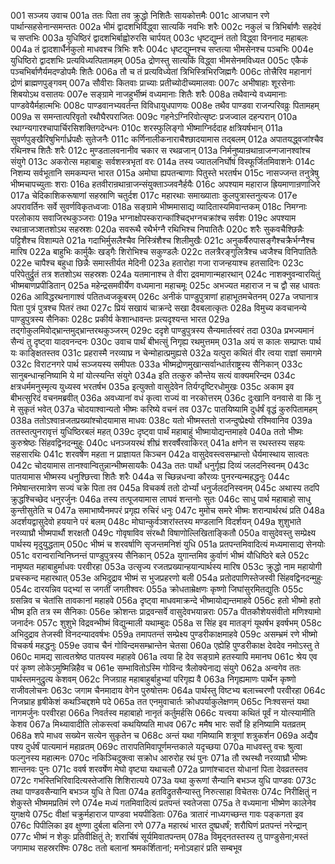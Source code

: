 001  सञ्जय उवाच
001a ततः पिता तव क्रुद्धो निशितैः सायकोत्तमैः
001c आजघान रणे पार्थान्सहसेनान्समन्ततः
002a भीमं द्वादशभिर्विद्ध्वा सात्यकिं नवभिः शरैः
002c नकुलं च त्रिभिर्बाणैः सहदेवं च सप्तभिः
003a युधिष्ठिरं द्वादशभिर्बाह्वोरुरसि चार्पयत्
003c धृष्टद्युम्नं ततो विद्ध्वा विननाद महाबलः
004a तं द्वादशार्धैर्नकुलो माधवश्च त्रिभिः शरैः
004c धृष्टद्युम्नश्च सप्तत्या भीमसेनश्च पञ्चभिः
004e युधिष्ठिरो द्वादशभिः प्रत्यविध्यत्पितामहम्
005a द्रोणस्तु सात्यकिं विद्ध्वा भीमसेनमविध्यत
005c एकैकं पञ्चभिर्बाणैर्यमदण्डोपमैः शितैः
006a तौ च तं प्रत्यविध्येतां त्रिभिस्त्रिभिरजिह्मगैः
006c तोत्त्रैरिव महानागं द्रोणं ब्राह्मणपुङ्गवम्
007a सौवीराः कितवाः प्राच्याः प्रतीच्योदीच्यमालवाः
007c अभीषाहाः शूरसेनाः शिबयोऽथ वसातयः
007e सङ्ग्रामे नाजहुर्भीष्मं वध्यमानाः शितैः शरैः
008a तथैवान्ये वध्यमानाः पाण्डवेयैर्महात्मभिः
008c पाण्डवानभ्यवर्तन्त विविधायुधपाणयः
008e तथैव पाण्डवा राजन्परिवव्रुः पितामहम्
009a स समन्तात्परिवृतो रथौघैरपराजितः
009c गहनेऽग्निरिवोत्सृष्टः प्रजज्वाल दहन्परान्
010a रथाग्न्यगारश्चापार्चिरसिशक्तिगदेन्धनः
010c शरस्फुलिङ्गो भीष्माग्निर्ददाह क्षत्रियर्षभान्
011a सुवर्णपुङ्खैरिषुभिर्गार्ध्रपक्षैः सुतेजनैः
011c कर्णिनालीकनाराचैश्छादयामास तद्बलम्
012a अपातयद्ध्वजांश्चैव रथिनश्च शितैः शरैः
012c मुण्डतालवनानीव चकार स रथव्रजान्
013a निर्मनुष्यान्रथान्राजन्गजानश्वांश्च संयुगे
013c अकरोत्स महाबाहुः सर्वशस्त्रभृतां वरः
014a तस्य ज्यातलनिर्घोषं विस्फूर्जितमिवाशनेः
014c निशम्य सर्वभूतानि समकम्पन्त भारत
015a अमोघा ह्यपतन्बाणाः पितुस्ते भरतर्षभ
015c नासज्जन्त तनुत्रेषु भीष्मचापच्युताः शराः
016a हतवीरान्रथान्राजन्संयुक्ताञ्जवनैर्हयैः
016c अपश्याम महाराज ह्रियमाणान्रणाजिरे
017a चेदिकाशिकरूषाणां सहस्राणि चतुर्दश
017c महारथाः समाख्याताः कुलपुत्रास्तनुत्यजः
017e अपरावर्तिनः सर्वे सुवर्णविकृतध्वजाः
018a सङ्ग्रामे भीष्ममासाद्य व्यादितास्यमिवान्तकम्
018c निमग्नाः परलोकाय सवाजिरथकुञ्जराः
019a भग्नाक्षोपस्करान्कांश्चिद्भग्नचक्रांश्च सर्वशः
019c अपश्याम रथान्राजञ्शतशोऽथ सहस्रशः
020a सवरूथै रथैर्भग्नै रथिभिश्च निपातितैः
020c शरैः सुकवचैश्छिन्नैः पट्टिशैश्च विशाम्पते
021a गदाभिर्मुसलैश्चैव निस्त्रिंशैश्च शिलीमुखैः
021c अनुकर्षैरुपासङ्गैश्चक्रैर्भग्नैश्च मारिष
022a बाहुभिः कार्मुकैः खड्गैः शिरोभिश्च सकुण्डलैः
022c तलत्रैरङ्गुलित्रैश्च ध्वजैश्च विनिपातितैः
022e चापैश्च बहुधा छिन्नैः समास्तीर्यत मेदिनी
023a हतारोहा गजा राजन्हयाश्च हतसादिनः
023c परिपेतुर्द्रुतं तत्र शतशोऽथ सहस्रशः
024a यतमानाश्च ते वीरा द्रवमाणान्महारथान्
024c नाशक्नुवन्वारयितुं भीष्मबाणप्रपीडितान्
025a महेन्द्रसमवीर्येण वध्यमाना महाचमूः
025c अभज्यत महाराज न च द्वौ सह धावतः
026a आविद्धरथनागाश्वं पतितध्वजकूबरम्
026c अनीकं पाण्डुपुत्राणां हाहाभूतमचेतनम्
027a जघानात्र पिता पुत्रं पुत्रश्च पितरं तथा
027c प्रियं सखायं चाक्रन्दे सखा दैवबलात्कृतः
028a विमुच्य कवचानन्ये पाण्डुपुत्रस्य सैनिकाः
028c प्रकीर्य केशान्धावन्तः प्रत्यदृश्यन्त भारत
029a तद्गोकुलमिवोद्भ्रान्तमुद्भ्रान्तरथकुञ्जरम्
029c ददृशे पाण्डुपुत्रस्य सैन्यमार्तस्वरं तदा
030a प्रभज्यमानं सैन्यं तु दृष्ट्वा यादवनन्दनः
030c उवाच पार्थं बीभत्सुं निगृह्य रथमुत्तमम्
031a अयं स कालः सम्प्राप्तः पार्थ यः काङ्क्षितस्तव
031c प्रहरास्मै नरव्याघ्र न चेन्मोहात्प्रमुह्यसे
032a यत्पुरा कथितं वीर त्वया राज्ञां समागमे
032c विराटनगरे पार्थ सञ्जयस्य समीपतः
033a भीष्मद्रोणमुखान्सर्वान्धार्तराष्ट्रस्य सैनिकान्
033c सानुबन्धान्हनिष्यामि ये मां योत्स्यन्ति संयुगे
034a इति तत्कुरु कौन्तेय सत्यं वाक्यमरिन्दम
034c क्षत्रधर्ममनुस्मृत्य युध्यस्व भरतर्षभ
035a इत्युक्तो वासुदेवेन तिर्यग्दृष्टिरधोमुखः
035c अकाम इव बीभत्सुरिदं वचनमब्रवीत्
036a अवध्यानां वधं कृत्वा राज्यं वा नरकोत्तरम्
036c दुःखानि वनवासे वा किं नु मे सुकृतं भवेत्
037a चोदयाश्वान्यतो भीष्मः करिष्ये वचनं तव
037c पातयिष्यामि दुर्धर्षं वृद्धं कुरुपितामहम्
038a ततोऽश्वान्रजतप्रख्यांश्चोदयामास माधवः
038c यतो भीष्मस्ततो राजन्दुष्प्रेक्ष्यो रश्मिवानिव
039a ततस्तत्पुनरावृत्तं युधिष्ठिरबलं महत्
039c दृष्ट्वा पार्थं महाबाहुं भीष्मायोद्यन्तमाहवे
040a ततो भीष्मः कुरुश्रेष्ठः सिंहवद्विनदन्मुहुः
040c धनञ्जयरथं शीघ्रं शरवर्षैरवाकिरत्
041a क्षणेन स रथस्तस्य सहयः सहसारथिः
041c शरवर्षेण महता न प्राज्ञायत किञ्चन
042a वासुदेवस्त्वसम्भ्रान्तो धैर्यमास्थाय सात्वतः
042c चोदयामास तानश्वान्वितुन्नान्भीष्मसायकैः
043a ततः पार्थो धनुर्गृह्य दिव्यं जलदनिस्वनम्
043c पातयामास भीष्मस्य धनुश्छित्त्वा शितैः शरैः
044a स च्छिन्नधन्वा कौरव्यः पुनरन्यन्महद्धनुः
044c निमेषान्तरमात्रेण सज्यं चक्रे पिता तव
045a विचकर्ष ततो दोर्भ्यां धनुर्जलदनिस्वनम्
045c अथास्य तदपि क्रुद्धश्चिच्छेद धनुरर्जुनः
046a तस्य तत्पूजयामास लाघवं शन्तनोः सुतः
046c साधु पार्थ महाबाहो साधु कुन्तीसुतेति च
047a समाभाष्यैनमपरं प्रगृह्य रुचिरं धनुः
047c मुमोच समरे भीष्मः शरान्पार्थरथं प्रति
048a अदर्शयद्वासुदेवो हययाने परं बलम्
048c मोघान्कुर्वञ्शरांस्तस्य मण्डलानि विदर्शयन्
049a शुशुभाते नरव्याघ्रौ भीष्मपार्थौ शरक्षतौ
049c गोवृषाविव संरब्धौ विषाणोल्लिखिताङ्कितौ
050a वासुदेवस्तु सम्प्रेक्ष्य पार्थस्य मृदुयुद्धताम्
050c भीष्मं च शरवर्षाणि सृजन्तमनिशं युधि
051a प्रतपन्तमिवादित्यं मध्यमासाद्य सेनयोः
051c वरान्वरान्विनिघ्नन्तं पाण्डुपुत्रस्य सैनिकान्
052a युगान्तमिव कुर्वाणं भीष्मं यौधिष्ठिरे बले
052c नामृष्यत महाबाहुर्माधवः परवीरहा
053a उत्सृज्य रजतप्रख्यान्हयान्पार्थस्य मारिष
053c क्रुद्धो नाम महायोगी प्रचस्कन्द महारथात्
053e अभिदुद्राव भीष्मं स भुजप्रहरणो बली
054a प्रतोदपाणिस्तेजस्वी सिंहवद्विनदन्मुहुः
054c दारयन्निव पद्भ्यां स जगतीं जगतीश्वरः
055a क्रोधताम्रेक्षणः कृष्णो जिघांसुरमितद्युतिः
055c ग्रसन्निव च चेतांसि तावकानां महाहवे
056a दृष्ट्वा माधवमाक्रन्दे भीष्मायोद्यन्तमाहवे
056c हतो भीष्मो हतो भीष्म इति तत्र स्म सैनिकाः
056e क्रोशन्तः प्राद्रवन्सर्वे वासुदेवभयान्नराः
057a पीतकौशेयसंवीतो मणिश्यामो जनार्दनः
057c शुशुभे विद्रवन्भीष्मं विद्युन्माली यथाम्बुदः
058a स सिंह इव मातङ्गं यूथर्षभ इवर्षभम्
058c अभिदुद्राव तेजस्वी विनदन्यादवर्षभः
059a तमापतन्तं सम्प्रेक्ष्य पुण्डरीकाक्षमाहवे
059c असम्भ्रमं रणे भीष्मो विचकर्ष महद्धनुः
059e उवाच चैनं गोविन्दमसम्भ्रान्तेन चेतसा
060a एह्येहि पुण्डरीकाक्ष देवदेव नमोऽस्तु ते
060c मामद्य सात्वतश्रेष्ठ पातयस्व महाहवे
061a त्वया हि देव सङ्ग्रामे हतस्यापि ममानघ
061c श्रेय एव परं कृष्ण लोकेऽमुष्मिन्निहैव च
061e सम्भावितोऽस्मि गोविन्द त्रैलोक्येनाद्य संयुगे
062a अन्वगेव ततः पार्थस्तमनुद्रुत्य केशवम्
062c निजग्राह महाबाहुर्बाहुभ्यां परिगृह्य वै
063a निगृह्यमाणः पार्थेन कृष्णो राजीवलोचनः
063c जगाम चैनमादाय वेगेन पुरुषोत्तमः
064a पार्थस्तु विष्टभ्य बलाच्चरणौ परवीरहा
064c निजघ्राह हृषीकेशं कथञ्चिद्दशमे पदे
065a तत एनमुवाचार्तः क्रोधपर्याकुलेक्षणम्
065c निःश्वसन्तं यथा नागमर्जुनः परवीरहा
066a निवर्तस्व महाबाहो नानृतं कर्तुमर्हसि
066c यत्त्वया कथितं पूर्वं न योत्स्यामीति केशव
067a मिथ्यावादीति लोकस्त्वां कथयिष्यति माधव
067c ममैष भारः सर्वो हि हनिष्यामि यतव्रतम्
068a शपे माधव सख्येन सत्येन सुकृतेन च
068c अन्तं यथा गमिष्यामि शत्रूणां शत्रुकर्शन
069a अद्यैव पश्य दुर्धर्षं पात्यमानं महाव्रतम्
069c तारापतिमिवापूर्णमन्तकाले यदृच्छया
070a माधवस्तु वचः श्रुत्वा फल्गुनस्य महात्मनः
070c नकिञ्चिदुक्त्वा सक्रोध आरुरोह रथं पुनः
071a तौ रथस्थौ नरव्याघ्रौ भीष्मः शान्तनवः पुनः
071c ववर्ष शरवर्षेण मेघो वृष्ट्या यथाचलौ
072a प्राणांश्चादत्त योधानां पिता देवव्रतस्तव
072c गभस्तिभिरिवादित्यस्तेजांसि शिशिरात्यये
073a यथा कुरूणां सैन्यानि बभञ्ज युधि पाण्डवः
073c तथा पाण्डवसैन्यानि बभञ्ज युधि ते पिता
074a हतविद्रुतसैन्यास्तु निरुत्साहा विचेतसः
074c निरीक्षितुं न शेकुस्ते भीष्ममप्रतिमं रणे
074e मध्यं गतमिवादित्यं प्रतपन्तं स्वतेजसा
075a ते वध्यमाना भीष्मेण कालेनेव युगक्षये
075c वीक्षां चक्रुर्महाराज पाण्डवा भयपीडिताः
076a त्रातारं नाध्यगच्छन्त गावः पङ्कगता इव
076c पिपीलिका इव क्षुण्णा दुर्बला बलिना रणे
077a महारथं भारत दुष्प्रधर्षं; शरौघिणं प्रतपन्तं नरेन्द्रान्
077c भीष्मं न शेकुः प्रतिवीक्षितुं ते; शरार्चिषं सूर्यमिवातपन्तम्
078a विमृद्नतस्तस्य तु पाण्डुसेना;मस्तं जगामाथ सहस्ररश्मिः
078c ततो बलानां श्रमकर्शितानां; मनोऽवहारं प्रति सम्बभूव


